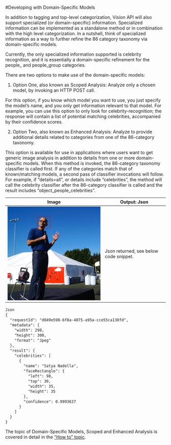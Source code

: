 <!-- 
NavPath: Computer Vision API
LinkLabel: Developing with Domain-specific Models
Url: Computer-Vision-API/documentation/Domain-specificModels
Weight: 44
-->

#Developing with Domain-Specific Models

In addition to tagging and top-level categorization, Vision API will also support specialized (or domain-specific) information. Specialized information can be implemented as a standalone method or in combination with the high level categorization. In a nutshell, think of specialized information as a way to further refine the 86 category taxonomy via domain-specific models. 

Currently, the only specialized information supported is celebrity recognition, and it is essentially a domain-specific refinement for the people_ and people_group categories. 

There are two options to make use of the domain-specific models:

1.	Option One, also known as Scoped Analysis: Analyze only a chosen model, by invoking an HTTP POST call.

For this option, if you know which model you want to use, you just specify the model’s name, and you only get information relevant to that model. For example, you can use this option to only look for celebrity-recognition; the response will contain a list of potential matching celebrities, accompanied by their confidence scores.

2.	Option Two, also known as Enhanced Analysis: Analyze to provide additional details related to categories from one of the 86-category taxonomy.

This option is available for use in applications where users want to get generic image analysis in addition to details from one or more domain-specific models. When this method is invoked, the 86-category taxonomy classifier is called first. If any of the categories match that of known/matching models, a second pass of classifier invocations will follow. For example, if “details=all”, or details include “celebrities”, the method will call the celebrity classifier after the 86-category classifier is called and the result includes “object_people_celebrities”. 

Image  |  Output: Json
------|------|
![Satya Nadella](./Images/Satya_speaks_to_MSFT_employees.jpg)| Json returned, see below code snippet.
```
Json
{
  "requestId": "d049e598-6f8a-4075-a95a-cce55ca138fd",
  "metadata": {
    "width": 298,
    "height": 300,
    "format": "Jpeg"
  },
  "result": {
    "celebrities": [
      {
        "name": "Satya Nadella",
        "faceRectangle": {
          "left": 98,
          "top": 30,
          "width": 35,
          "height": 35
        },
        "confidence": 0.9993637
      }
    ]
  }
}

```
The topic of Domain-Specific Models, Scoped and Enhanced Analysis is covered in detail in the [“How to” topic](https://github.com/Microsoft/ProjectOxford-Documentation/blob/master/Content/en-us/Computer-vision/HowToCallVisionAPI.md).
